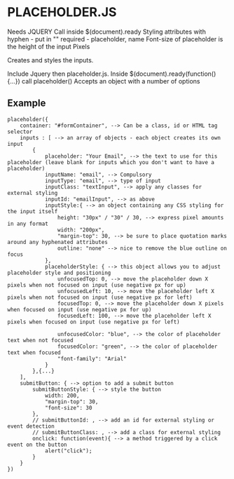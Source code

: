 # PLACEHOLDER.JS

Needs JQUERY
Call inside $(document).ready
Styling attributes with hyphen - put in ""
required - placeholder, name
Font-size of placeholder is the height of the input
Pixels

Creates and styles the inputs.

Include Jquery then placeholder.js.
Inside $(document).ready(function(){...}) call placeholder()
Accepts an object with a number of options

<!-- ## Options -->

<!-- |Option|Compulsory|Details|
|------|----------|-------|
|One|Two|Three| -->

## Example

```
placeholder({
	container: "#formContainer", --> Can be a class, id or HTML tag selector
	inputs : [ --> an array of objects - each object creates its own input
		{
			placeholder: "Your Email", --> the text to use for this placeholder (leave blank for inputs which you don't want to have a placeholder)
			inputName: "email", --> Compulsory
			inputType: "email", --> type of input
			inputClass: "textInput", --> apply any classes for external styling
			inputId: "emailInput", --> as above
			inputStyle:{ --> an object containing any CSS styling for the input itself
				height: "30px" / "30" / 30, --> express pixel amounts in any format
				width: "200px",
				"margin-top": 30, --> be sure to place quotation marks around any hyphenated attributes
				outline: "none" --> nice to remove the blue outline on focus
			},
			placeholderStyle: { --> this object allows you to adjust placeholder style and positioning
				unfocusedTop: 0, --> move the placeholder down X pixels when not focused on input (use negative px for up)
				unfocusedLeft: 10, --> move the placeholder left X pixels when not focused on input (use negative px for left)
				focusedTop: 0, --> move the placeholder down X pixels when focused on input (use negative px for up)
				focusedLeft: 100, --> move the placeholder left X pixels when focused on input (use negative px for left)

				unfocusedColor: "blue", --> the color of placeholder text when not focused
				focusedColor: "green", --> the color of placeholder text when focused
				"font-family": "Arial"
			}
		},{...}
	],
	submitButton: { --> option to add a submit button
		submitButtonStyle: { --> style the button
			width: 200,
			"margin-top": 30,
			"font-size": 30
		},
		// submitButtonId: , --> add an id for external styling or event detection
		// submitButtonClass: , --> add a class for external styling
		onclick: function(event){ --> a method triggered by a click event on the button
			alert("click");
		}
	}
})
```
